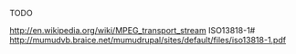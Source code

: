 TODO

http://en.wikipedia.org/wiki/MPEG_transport_stream
ISO13818-1# http://mumudvb.braice.net/mumudrupal/sites/default/files/iso13818-1.pdf
